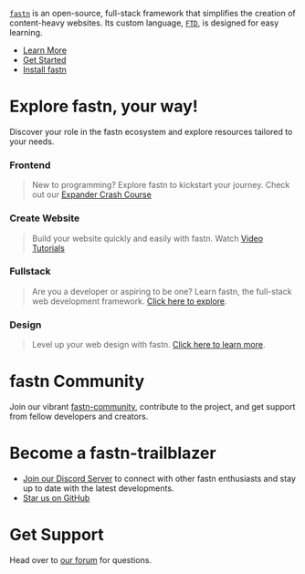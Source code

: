 [`fastn`](https://fastn.com) is an open-source, full-stack framework that simplifies the creation of content-heavy websites. Its custom language, [`FTD`](https://fastn.com/ftd/), is designed for easy learning. 

- [Learn More](https://fastn.com/home/)
- [Get Started](https://fastn.com/setup/)
- [Install fastn](https://fastn.com/install/)

# Explore fastn, your way!

Discover your role in the fastn ecosystem and explore resources tailored to your needs. 

### Frontend

> New to programming? Explore fastn to kickstart your journey. Check out our [Expander Crash Course](https://fastn.com/expander/)

### Create Website

> Build your website quickly and easily with fastn. Watch [Video Tutorials](https://fastn.com/expander/hello-world/-/build/)

### Fullstack

> Are you a developer or aspiring to be one? Learn fastn, the full-stack web development framework. [Click here to explore](https://fastn.com/backend/).

### Design

> Level up your web design with fastn. [Click here to learn more](https://fastn.com/figma/).

# fastn Community

Join our vibrant [fastn-community](https://github.com/fastn-community), contribute to the project, and get support from fellow developers and creators. 

# Become a fastn-trailblazer

- [Join our Discord Server](https://discord.gg/bucrdvptYd) to connect with other fastn enthusiasts and stay up to date with the latest developments.
- [Star us on GitHub](https://github.com/fastn-stack/fastn/)

# Get Support

Head over to [our forum](https://github.com/fastn-stack/fastn/discussions) for questions.
